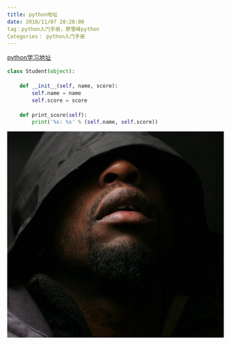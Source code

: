```yaml
---
title: python地址
date: 2018/11/07 20:20:00
tag：python入门手册，廖雪峰python
Categories： python入门手册
---
```


[python学习地址](https://www.liaoxuefeng.com/wiki/0014316089557264a6b348958f449949df42a6d3a2e542c000 "python学习地址")
```python
class Student(object):

    def __init__(self, name, score):
        self.name = name
        self.score = score

    def print_score(self):
        print('%s: %s' % (self.name, self.score))
```

![post-cover](https://raw.githubusercontent.com/Constantine-Harris/Constantine-Harris.github.io/hexo/themes/hexo-theme-Claudia/blackman.png "post-cover")
